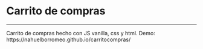 
<h1>Carrito de compras</h1>
<hr/>
Carrito de compras hecho con JS vanilla, css y html.
Demo: https://nahuelborromeo.github.io/carritocompras/

